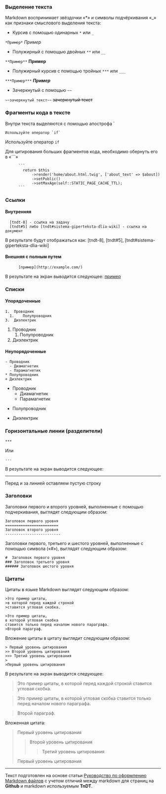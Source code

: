 ###	Выделение текста
Markdown воспринимает звёздочки «*» и символы подчёркивания «_» как признаки смыслового выделения текста:
- Курсив с помощью одинарных `*` или `_`

`*Пример*` *Пример*

- Полужирный с помощью двойных `**` или `__`

`**Пример**` **Пример**

- Полужирный курсив с помощью тройных `***` или `___`

`***Пример***` ***Пример***

- Зачеркнутый с помощью `~~`

`~~зачеркнутый текст~~` ~~зачеркнутый текст~~


### Фрагменты кода в тексте
Внутри текста выделяются с помощью апострофа `

```
Используйте оператор `if`
```
Используйте оператор `if`

Для цитирования больших фрагментов кода, необходимо обернуть его в «\`\`\`»
```
      ```
        return $this
            ->render('home/about.html.twig', ['about_text' => $about])
            ->setPublic()
            ->setMaxAge(self::STATIC_PAGE_CACHE_TTL);
      ```
```


### Ссылки
#### Внутренняя

      [tndt-8] - ссылка на задачу
      [tndt#5] либо [tndt#sistema-giperteksta-dlia-wiki] - ссылка на документ

В результате будут отображаться как: [tndt-8], [tndt#5], [tndt#sistema-giperteksta-dlia-wiki]

#### Внешняя с полным путем
```
      [пример](http://example.com/)
```
В результате на экран выводится следующее:
[пример](http://example.com/)



### Списки
#### Упорядоченные

    1.	Проводник
      1.	Полупроводник
    3.	Диэлектрик
1. Проводник
   1. Полупроводник
3. Диэлектрик

#### Неупорядоченные
    - Проводник
      - Диамагнетик
      - Парамагнетик
    * Полупроводник
    + Диэлектрик
- Проводник
  - Диамагнетик
  - Парамагнетик
* Полупроводник
+ Диэлектрик



### Горизонтальные линии (разделители)

    ***

Или

    ---

В результате на экран выводится следующее:

***

Перед и за линией оставляем пустую строку


### Заголовки
Заголовки первого и второго уровней, выполненные с помощью подчеркивания, выглядят следующим образом:

    Заголовок первого уровня
    ========================
    Заголовок второго уровня
    -------------------------
Заголовки первого, третьего и шестого уровней, выполненные с помощью символа («#»), выглядят следующим образом:

    #  Заголовок первого уровня
    ### Заголовок третьего уровня
    ###### Заголовок шестого уровня


### Цитаты

Цитаты в языке Markdown выглядят следующим образом:

    >Это пример цитаты,
    >в которой перед каждой строкой
    >ставится угловая скобка.

    >Это пример цитаты,
    в которой угловая скобка
    ставится только перед началом нового параграфа.
    >Второй параграф.

Вложение цитаты в цитату выглядит следующим образом:

    > Первый уровень цитирования
    >> Второй уровень цитирования
    >>> Третий уровень цитирования
    >
    >Первый уровень цитирования
В результате на экран выводится следующее:

>Это пример цитаты,
>в которой перед каждой строкой
>ставится угловая скобка.

>Это пример цитаты,
в которой угловая скобка
ставится только перед началом нового параграфа.

>Второй параграф.

Вложенная цитата:

> Первый уровень цитирования
>> Второй уровень цитирования
>>> Третий уровень цитирования
>
>Первый уровень цитирования


***
Текст подготовлен на основе статьи [Руководство по оформлению Markdown файлов](https://gist.github.com/Jekins/2bf2d0638163f1294637) 
с учетом отличий между markdown для страниц на **Github** и markdown используемым **TnDT**. 